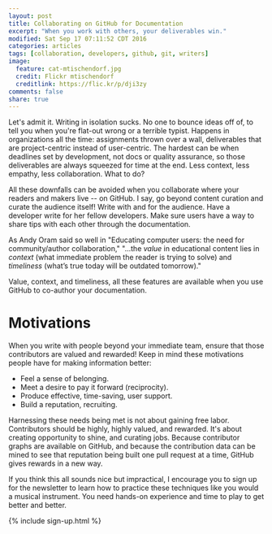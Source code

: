 ```yaml
---
layout: post
title: Collaborating on GitHub for Documentation
excerpt: "When you work with others, your deliverables win."
modified: Sat Sep 17 07:11:52 CDT 2016
categories: articles
tags: [collaboration, developers, github, git, writers]
image:
  feature: cat-mtischendorf.jpg
  credit: Flickr mtischendorf
  creditlink: https://flic.kr/p/dji3zy
comments: false
share: true
---
```


Let's admit it. Writing in isolation sucks. No one to bounce ideas off of, to tell you when you're flat-out wrong or a terrible typist. Happens in organizations all the time: assignments thrown over a wall, deliverables that are project-centric instead of user-centric. The hardest can be when deadlines set by development, not docs or quality assurance, so those deliverables are always squeezed for time at the end. Less context, less empathy, less collaboration. What to do?

All these downfalls can be avoided when you collaborate where your readers and makers live -- on GitHub. I say, go beyond content curation and curate the audience itself! Write with and for the audience. Have a developer write for her fellow developers. Make sure users have a way to share tips with each other through the documentation.

As Andy Oram said so well in "Educating computer users: the need for community/author collaboration," "...the *value* in educational content lies in *context* (what immediate problem the reader is trying to solve) and *timeliness* (what’s true today will be outdated tomorrow)."

Value, context, and timeliness, all these features are available when you use GitHub to co-author your documentation.

# Motivations

When you write with people beyond your immediate team, ensure that those contributors are valued and rewarded! Keep in mind these motivations people have for making information better:

* Feel a sense of belonging.
* Meet a desire to pay it forward (reciprocity).
* Produce effective, time-saving, user support.
* Build a reputation, recruiting.

Harnessing these needs being met is not about gaining free labor. Contributors should be highly, highly valued, and rewarded. It's about creating opportunity to shine, and curating jobs. Because contributor graphs are available on GitHub, and because the contribution data can be mined to see that reputation being built one pull request at a time, GitHub gives rewards in a new way.

If you think this all sounds nice but impractical, I encourage you to sign up for the newsletter to learn how to practice these techniques like you would a musical instrument. You need hands-on experience and time to play to get better and better.

{% include sign-up.html %}
